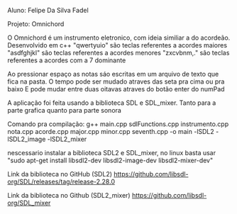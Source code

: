 Aluno: Felipe Da Silva Fadel

Projeto: Omnichord

O Omnichord é um instrumento eletronico, com ideia similiar a do acordeão. Desenvolvido em c++ 
"qwertyuio" são teclas referentes a acordes maiores
"asdfghjkl" são teclas referentes a acordes menores
"zxcvbnm,." são teclas referentes a acordes com a 7 dominante

Ao pressionar espaço as notas sáo escritas em um arquivo de texto que fica na pasta.
O tempo pode ser mudado atraves das seta pra cima ou pra baixo
E pode mudar entre duas oitavas atraves do botão enter do numPad

A aplicação foi feita usando a biblioteca SDL e SDL_mixer. Tanto para a parte grafica quanto para parte sonora

Comando pra compilação:
g++ main.cpp sdlFunctions.cpp instrumento.cpp nota.cpp acorde.cpp major.cpp minor.cpp seventh.cpp -o main -lSDL2 -lSDL2_image -lSDL2_mixer

nescessario instalar a biblioteca SDL2 e SDL_mixer, no linux basta usar "sudo apt-get install libsdl2-dev libsdl2-image-dev libsdl2-mixer-dev"


Link da biblioteca no GitHub (SDL2)
https://github.com/libsdl-org/SDL/releases/tag/release-2.28.0

Link da biblioteca no Github (SDL2_mixer)
https://github.com/libsdl-org/SDL_mixer
